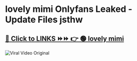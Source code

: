 
 # lovely mimi Onlyfans Leaked - Update Files jsthw

## <h2><a href="https://clipsfans.com/lovely_mimi&ref=git">🔗 Click to LINKS ⏩⏩ 👉 🟢 lovely mimi </a></h2>

<a href="https://clipsfans.com/lovely_mimi&ref=git" rel="nofollow" data-target="animated-image.originalLink"><img src="https://i.ibb.co.com/xMMVF88/686577567.gif" alt="Viral Video Original" style="max-width: 100%; display: inline-block;" data-target="animated-image.originalImage"></a>


